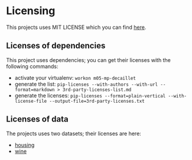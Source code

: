 # Licensing

This projects uses MIT LICENSE which you can find [here](../LICENSE).

## Licenses of dependencies

This project uses dependencies; you can get their licenses with the following commands:
* activate your virtualenv: `workon m05-mp-decaillet`
* generate the list: `pip-licenses --with-authors --with-url --format=markdown > 3rd-party-licenses-list.md`
* generate the licenses: `pip-licenses --format=plain-vertical --with-license-file --output-file=3rd-party-licenses.txt`

## Licenses of data

The projects uses two datasets; their licenses are here:
- [housing](../decm05/data/housing.names)
- [wine](../decm05/data/winequality.names)
